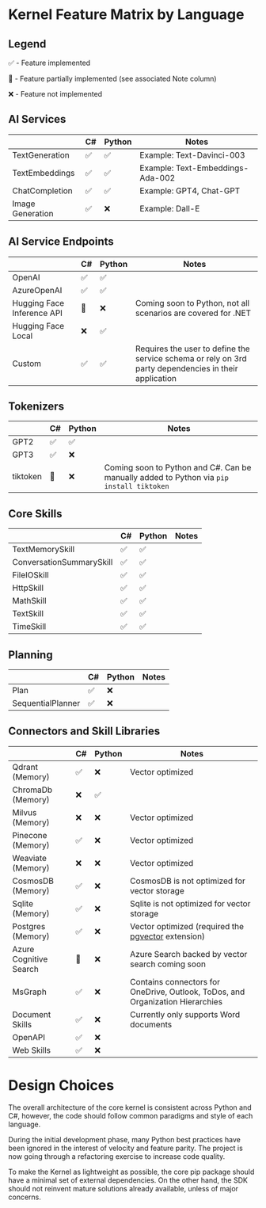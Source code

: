 # Kernel Feature Matrix by Language

## Legend
✅ - Feature implemented

🔄 - Feature partially implemented (see associated Note column)

❌ - Feature not implemented

## AI Services
| | C# | Python | Notes |
|---|---|---|---|
| TextGeneration                    | ✅ | ✅ | Example: Text-Davinci-003 |
| TextEmbeddings                    | ✅ | ✅ | Example: Text-Embeddings-Ada-002 |
| ChatCompletion                    | ✅ | ✅ | Example: GPT4, Chat-GPT |
| Image Generation                  | ✅ | ❌ | Example: Dall-E |

## AI Service Endpoints
| | C# | Python | Notes |
|---|---|---|---|
| OpenAI                            | ✅ | ✅ | |
| AzureOpenAI                       | ✅ | ✅ | |
| Hugging Face Inference API        | 🔄 | ❌ | Coming soon to Python, not all scenarios are covered for .NET |
| Hugging Face Local                | ❌ | ✅ | |
| Custom                            | ✅ | ✅ | Requires the user to define the service schema or rely on 3rd party dependencies in their application |

## Tokenizers
| | C# | Python | Notes |
|---|---|---|---|
| GPT2                              | ✅ | ✅ | |
| GPT3                              | ✅ | ❌ | |
| tiktoken                          | 🔄 | ❌ | Coming soon to Python and C#. Can be manually added to Python via `pip install tiktoken` |

## Core Skills
| | C# | Python | Notes |
|---|---|---|---|
| TextMemorySkill                   | ✅ | ✅ | |
| ConversationSummarySkill          | ✅ | ✅ | |
| FileIOSkill                       | ✅ | ✅ | |
| HttpSkill                         | ✅ | ✅ | |
| MathSkill                         | ✅ | ✅ | |
| TextSkill                         | ✅ | ✅ | |
| TimeSkill                         | ✅ | ✅ | |

## Planning
| | C# | Python | Notes |
|---|---|---|---|
| Plan                              | ✅ | ❌ | |
| SequentialPlanner                 | ✅ | ❌ | |

## Connectors and Skill Libraries
| | C# | Python | Notes |
|---|---|---|---|
| Qdrant (Memory)                   | ✅ | ❌ | Vector optimized |
| ChromaDb (Memory)                 | ❌ | ✅ | |
| Milvus (Memory)                   | ❌ | ❌ | Vector optimized |
| Pinecone (Memory)                 | ✅ | ❌ | Vector optimized |
| Weaviate (Memory)                 | ❌ | ❌ | Vector optimized |
| CosmosDB (Memory)                 | ✅ | ❌ | CosmosDB is not optimized for vector storage |
| Sqlite (Memory)                   | ✅ | ❌ | Sqlite is not optimized for vector storage |
| Postgres (Memory)                 | ✅ | ❌ | Vector optimized (required the [pgvector](https://github.com/pgvector/pgvector) extension) |
| Azure Cognitive Search            | 🔄 | ❌ | Azure Search backed by vector search coming soon |
| MsGraph                           | ✅ | ❌ | Contains connectors for OneDrive, Outlook, ToDos, and Organization Hierarchies |
| Document Skills                   | ✅ | ❌ | Currently only supports Word documents |
| OpenAPI                           | ✅ | ❌ | |
| Web Skills                        | ✅ | ❌ | |

# Design Choices

The overall architecture of the core kernel is consistent across Python and C#,
however, the code should follow common paradigms and style of each language.

During the initial development phase, many Python best practices have been ignored
in the interest of velocity and feature parity. The project is now going through
a refactoring exercise to increase code quality.

To make the Kernel as lightweight as possible, the core pip package should have
a minimal set of external dependencies. On the other hand, the SDK should not
reinvent mature solutions already available, unless of major concerns.
